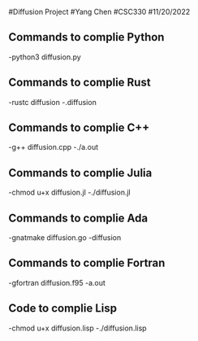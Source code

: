 #Diffusion Project
#Yang Chen
#CSC330
#11/20/2022




## Commands to complie Python

-python3 diffusion.py


## Commands to complie Rust

-rustc diffusion
-.diffusion



## Commands to complie C++


-g++ diffusion.cpp
-./a.out



## Commands to complie Julia

-chmod u+x diffusion.jl
-./diffusion.jl



## Commands to complie Ada

-gnatmake diffusion.go
-diffusion



## Commands to complie Fortran

-gfortran diffusion.f95
-a.out



## Code to complie Lisp

-chmod u+x diffusion.lisp
-./diffusion.lisp

